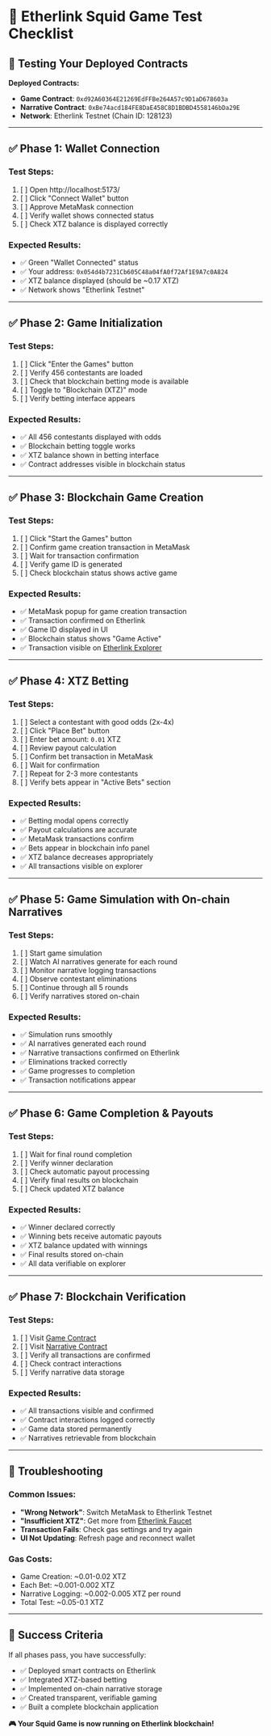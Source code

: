 # 🧪 Etherlink Squid Game Test Checklist

## 🎯 **Testing Your Deployed Contracts**

**Deployed Contracts:**
- **Game Contract**: `0xd92A60364E21269EdFFBe264A57c9D1aD678603a`
- **Narrative Contract**: `0xBe74acd184FE8DaE458C8D1BDBD4558146bDa29E`
- **Network**: Etherlink Testnet (Chain ID: 128123)

---

## ✅ **Phase 1: Wallet Connection**

### Test Steps:
1. [ ] Open http://localhost:5173/
2. [ ] Click "Connect Wallet" button
3. [ ] Approve MetaMask connection
4. [ ] Verify wallet shows connected status
5. [ ] Check XTZ balance is displayed correctly

### Expected Results:
- ✅ Green "Wallet Connected" status
- ✅ Your address: `0x054d4b7231Cb605C48a04fA0f72Af1E9A7c0A824`
- ✅ XTZ balance displayed (should be ~0.17 XTZ)
- ✅ Network shows "Etherlink Testnet"

---

## ✅ **Phase 2: Game Initialization**

### Test Steps:
1. [ ] Click "Enter the Games" button
2. [ ] Verify 456 contestants are loaded
3. [ ] Check that blockchain betting mode is available
4. [ ] Toggle to "Blockchain (XTZ)" mode
5. [ ] Verify betting interface appears

### Expected Results:
- ✅ All 456 contestants displayed with odds
- ✅ Blockchain betting toggle works
- ✅ XTZ balance shown in betting interface
- ✅ Contract addresses visible in blockchain status

---

## ✅ **Phase 3: Blockchain Game Creation**

### Test Steps:
1. [ ] Click "Start the Games" button
2. [ ] Confirm game creation transaction in MetaMask
3. [ ] Wait for transaction confirmation
4. [ ] Verify game ID is generated
5. [ ] Check blockchain status shows active game

### Expected Results:
- ✅ MetaMask popup for game creation transaction
- ✅ Transaction confirmed on Etherlink
- ✅ Game ID displayed in UI
- ✅ Blockchain status shows "Game Active"
- ✅ Transaction visible on [Etherlink Explorer](https://testnet.explorer.etherlink.com/)

---

## ✅ **Phase 4: XTZ Betting**

### Test Steps:
1. [ ] Select a contestant with good odds (2x-4x)
2. [ ] Click "Place Bet" button
3. [ ] Enter bet amount: `0.01` XTZ
4. [ ] Review payout calculation
5. [ ] Confirm bet transaction in MetaMask
6. [ ] Wait for confirmation
7. [ ] Repeat for 2-3 more contestants
8. [ ] Verify bets appear in "Active Bets" section

### Expected Results:
- ✅ Betting modal opens correctly
- ✅ Payout calculations are accurate
- ✅ MetaMask transactions confirm
- ✅ Bets appear in blockchain info panel
- ✅ XTZ balance decreases appropriately
- ✅ All transactions visible on explorer

---

## ✅ **Phase 5: Game Simulation with On-chain Narratives**

### Test Steps:
1. [ ] Start game simulation
2. [ ] Watch AI narratives generate for each round
3. [ ] Monitor narrative logging transactions
4. [ ] Observe contestant eliminations
5. [ ] Continue through all 5 rounds
6. [ ] Verify narratives stored on-chain

### Expected Results:
- ✅ Simulation runs smoothly
- ✅ AI narratives generated each round
- ✅ Narrative transactions confirmed on Etherlink
- ✅ Eliminations tracked correctly
- ✅ Game progresses to completion
- ✅ Transaction notifications appear

---

## ✅ **Phase 6: Game Completion & Payouts**

### Test Steps:
1. [ ] Wait for final round completion
2. [ ] Verify winner declaration
3. [ ] Check automatic payout processing
4. [ ] Verify final results on blockchain
5. [ ] Check updated XTZ balance

### Expected Results:
- ✅ Winner declared correctly
- ✅ Winning bets receive automatic payouts
- ✅ XTZ balance updated with winnings
- ✅ Final results stored on-chain
- ✅ All data verifiable on explorer

---

## ✅ **Phase 7: Blockchain Verification**

### Test Steps:
1. [ ] Visit [Game Contract](https://testnet.explorer.etherlink.com/address/0xd92A60364E21269EdFFBe264A57c9D1aD678603a)
2. [ ] Visit [Narrative Contract](https://testnet.explorer.etherlink.com/address/0xBe74acd184FE8DaE458C8D1BDBD4558146bDa29E)
3. [ ] Verify all transactions are confirmed
4. [ ] Check contract interactions
5. [ ] Verify narrative data storage

### Expected Results:
- ✅ All transactions visible and confirmed
- ✅ Contract interactions logged correctly
- ✅ Game data stored permanently
- ✅ Narratives retrievable from blockchain

---

## 🚨 **Troubleshooting**

### Common Issues:
- **"Wrong Network"**: Switch MetaMask to Etherlink Testnet
- **"Insufficient XTZ"**: Get more from [Etherlink Faucet](https://faucet.etherlink.com/)
- **Transaction Fails**: Check gas settings and try again
- **UI Not Updating**: Refresh page and reconnect wallet

### Gas Costs:
- Game Creation: ~0.01-0.02 XTZ
- Each Bet: ~0.001-0.002 XTZ
- Narrative Logging: ~0.002-0.005 XTZ per round
- Total Test: ~0.05-0.1 XTZ

---

## 🎉 **Success Criteria**

If all phases pass, you have successfully:
- ✅ Deployed smart contracts on Etherlink
- ✅ Integrated XTZ-based betting
- ✅ Implemented on-chain narrative storage
- ✅ Created transparent, verifiable gaming
- ✅ Built a complete blockchain application

**🎮 Your Squid Game is now running on Etherlink blockchain!**
